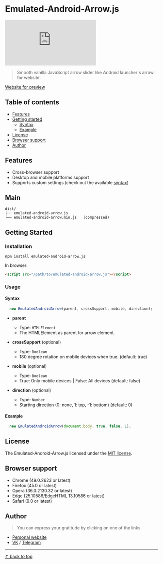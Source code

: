 # Emulated-Android-Arrow.js
![npm](https://img.shields.io/npm/dt/emulated-android-arrow.js)
> Smooth vanilla JavaScript arrow slider like Android launcher's arrow for website.

[Website for preview](http://kenclaron.ru)

## Table of contents
- [Features](#features)
- [Getting started](#getting-started)
  - [Syntax](#syntax)
  - [Example](#example)
- [License](#license)
- [Browser support](#browser-support)
- [Author](#author)

## Features

- Cross-browser support
- Desktop and mobile platforms support
- Supports custom settings (check out the available [syntax](#syntax))

## Main

```text
dist/
├── emulated-android-arrow.js
└── emulated-android-arrow.min.js   (compressed)
```

## Getting Started

### Installation

```
npm install emulated-android-arrow.js
```

In browser:

```html
<script src="/path/to/emulated-android-arrow.js"></script>
```

### Usage

#### Syntax

```js
  new EmulatedAndroidArrow(parent, crossSupport, mobile, direction);
```

- **parent**
  - Type: `HTMLElement`
  - The HTMLElement as parent for arrow element.

- **crossSupport** (optional)
  - Type: `Boolean`
  - 180 degree rotation on mobile devices when true. (default: true)

- **mobile** (optional)
  - Type: `Boolean`
  - True: Only mobile devices | False: All devices (default: false)

- **direction** (optional)
  - Type: `Number`
  - Starting direction (0: none, 1: top, -1: bottom) (default: 0)

#### Example

```js
  new EmulatedAndroidArrow(document.body, true, false, 1);
```

## License

The Emulated-Android-Arrow.js licensed under the [MIT license](https://opensource.org/licenses/MIT).

## Browser support

- Chrome (49.0.2623 or latest)
- Firefox (45.0 or latest)
- Opera (36.0.2130.32 or latest)
- Edge (25.10586/EdgeHTML 13.10586 or latest)
- Safari (9.0 or latest)

## Author

> You can express your gratitude by clicking on one of the links

- [Personal website](http://kenclaron.ru)
- [VK](https://vk.com/club190729942) / [Telegram](http://t.me/joinchat/AAAAAFZA0MAQ_0nopQKN_A)

___________________________________

[↑ back to top](#table-of-contents)
